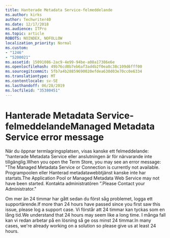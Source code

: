 ```yaml
---
title: Hanterade Metadata Service-felmeddelande
ms.author: kirks
author: Techwriter40
ms.date: 12/17/2018
ms.audience: ITPro
ms.topic: article
ROBOTS: NOINDEX, NOFOLLOW
localization_priority: Normal
ms.custom:
- "1246"
- "5200021"
ms.assetid: 15091086-2ac9-4e99-94be-a08a17386e6e
ms.openlocfilehash: 49b76cd0b7eb6af3ad4b2f0ea8c38c109d6fff00
ms.sourcegitcommit: 5fb7a4b28859690020efdea630d03e70cc0e6334
ms.translationtype: MT
ms.contentlocale: sv-SE
ms.lasthandoff: 06/28/2019
ms.locfileid: "35380451"
---
```

# <a name="managed-metadata-service-error-message"></a><span data-ttu-id="60c0b-102">Hanterade Metadata Service-felmeddelande</span><span class="sxs-lookup"><span data-stu-id="60c0b-102">Managed Metadata Service error message</span></span>

<span data-ttu-id="60c0b-103">När du öppnar termlagringsplatsen, visas kanske ett felmeddelande: ”hanterade Metadata Service eller anslutningen är för närvarande inte tillgänglig.</span><span class="sxs-lookup"><span data-stu-id="60c0b-103">When you open the Term Store, you may see an error message: "The Managed Metadata Service or Connection is currently not available.</span></span> <span data-ttu-id="60c0b-104">Programpoolen eller Hanterad metadatawebbtjänst kanske inte har startats.</span><span class="sxs-lookup"><span data-stu-id="60c0b-104">The Application Pool or Managed Metadata Web Service may not have been started.</span></span> <span data-ttu-id="60c0b-105">Kontakta administratören ”.</span><span class="sxs-lookup"><span data-stu-id="60c0b-105">Please Contact your Administrator."</span></span>
  
<span data-ttu-id="60c0b-106">Om mer än 24 timmar har gått sedan du först såg problemet, logga ett supportärende.</span><span class="sxs-lookup"><span data-stu-id="60c0b-106">If more than 24 hours have passed since you first saw this issue, please log a support case.</span></span> <span data-ttu-id="60c0b-107">Vi förstår att 24 timmar kan tyckas som en lång tid.</span><span class="sxs-lookup"><span data-stu-id="60c0b-107">We understand that 24 hours may seem like a long time.</span></span> <span data-ttu-id="60c0b-108">I många fall kan vi redan arbetar på en lösning så ge oss minst 24 timmar.</span><span class="sxs-lookup"><span data-stu-id="60c0b-108">In many cases, we're already working on a solution so please give us at least 24 hours.</span></span>
  